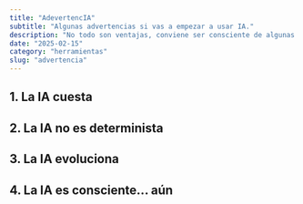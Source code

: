 ```yaml
---
title: "AdevertencIA"
subtitle: "Algunas advertencias si vas a empezar a usar IA."
description: "No todo son ventajas, conviene ser consciente de algunas cosillas que acompañan a este invento del demonio. Con todo, merece la pena. Mucho."
date: "2025-02-15"
category: "herramientas"
slug: "advertencia"
---
```


## 1. La IA cuesta

## 2. La IA no es determinista

## 3. La IA evoluciona

## 4. La IA es consciente... aún